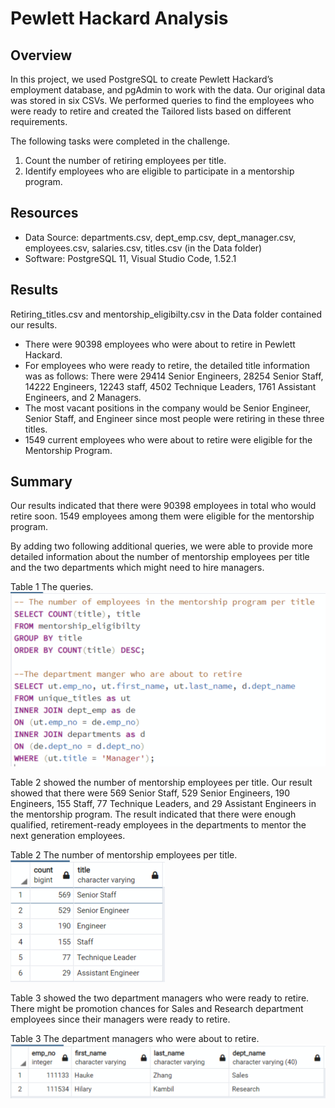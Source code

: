 # Pewlett Hackard Analysis
## Overview
In this project, we used PostgreSQL to create Pewlett Hackard’s employment database, and pgAdmin to work with the data. Our original data was stored in six CSVs. We performed queries to find the employees who were ready to retire and created the Tailored lists based on different requirements. 

The following tasks were completed in the challenge.
1. Count the number of retiring employees per title.
2. Identify employees who are eligible to participate in a mentorship program.

## Resources
-	Data Source: departments.csv, dept_emp.csv, dept_manager.csv, employees.csv, salaries.csv, titles.csv (in the Data folder)
-	Software: PostgreSQL 11, Visual Studio Code, 1.52.1

## Results
Retiring_titles.csv and mentorship_eligibilty.csv in the Data folder contained our results.

-	There were 90398 employees who were about to retire in Pewlett Hackard.
-	For employees who were ready to retire, the detailed title information was as follows: There were 29414 Senior Engineers, 28254 Senior Staff, 14222 Engineers, 12243 staff, 4502 Technique Leaders, 1761 Assistant Engineers, and 2 Managers.
-	The most vacant positions in the company would be Senior Engineer, Senior Staff, and Engineer since most people were retiring in these three titles.
-	1549 current employees who were about to retire were eligible for the Mentorship Program.

## Summary
Our results indicated that there were 90398 employees in total who would retire soon. 1549 employees among them were eligible for the mentorship program. 

By adding two following additional queries, we were able to provide more detailed information about the number of mentorship employees per title and the two departments which might need to hire managers.

Table 1 The queries.
![](Additional/Pic1.png)

Table 2 showed the number of mentorship employees per title. Our result showed that there were 569 Senior Staff, 529 Senior Engineers, 190 Engineers, 155 Staff, 77 Technique Leaders, and 29 Assistant Engineers in the mentorship program. The result indicated that there were enough qualified, retirement-ready employees in the departments to mentor the next generation employees.

Table 2 The number of mentorship employees per title.
![](Additional/Pic2.png)

Table 3 showed the two department managers who were ready to retire. There might be promotion chances for Sales and Research department employees since their managers were ready to retire.

Table 3 The department managers who were about to retire.
![](Additional/Pic3.png)
